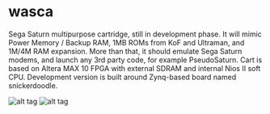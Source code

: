 # wasca
Sega Saturn multipurpose cartridge, still in development phase. It will mimic Power Memory / Backup RAM, 1MB ROMs from KoF and Ultraman, and 1M/4M RAM expansion. More than that, it should emulate Sega Saturn modems, and launch any 3rd party code, for example PseudoSaturn.
Cart is based on Altera MAX 10 FPGA with external SDRAM and internal Nios II soft CPU. 
Development version is built around Zynq-based board named snickerdoodle.

![alt tag](https://cloud.githubusercontent.com/assets/11516784/10396575/f904efe8-6eab-11e5-9087-5b3f436224b8.png)
![alt tag](https://cloud.githubusercontent.com/assets/11516784/10396577/001321d8-6eac-11e5-92fe-511548c1dfb1.png)
